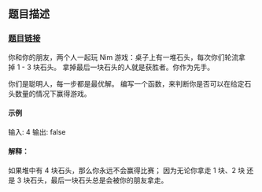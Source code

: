 ## 题目描述

### <a href = "https://leetcode-cn.com/problems/nim-game">**题目链接**</a>

你和你的朋友，两个人一起玩 Nim 游戏：桌子上有一堆石头，每次你们轮流拿掉 1 - 3 块石头。 拿掉最后一块石头的人就是获胜者。你作为先手。

你们是聪明人，每一步都是最优解。 编写一个函数，来判断你是否可以在给定石头数量的情况下赢得游戏。


#### 示例

输入: 4
输出: false 

#### 解释：

如果堆中有 4 块石头，那么你永远不会赢得比赛；
因为无论你拿走 1 块、2 块 还是 3 块石头，最后一块石头总是会被你的朋友拿走。



